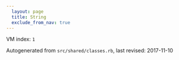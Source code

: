 ```yaml
---
  layout: page
  title: String
  exclude_from_nav: true
---
```


VM index: `1`

Autogenerated from `src/shared/classes.rb`, last revised: 2017-11-10